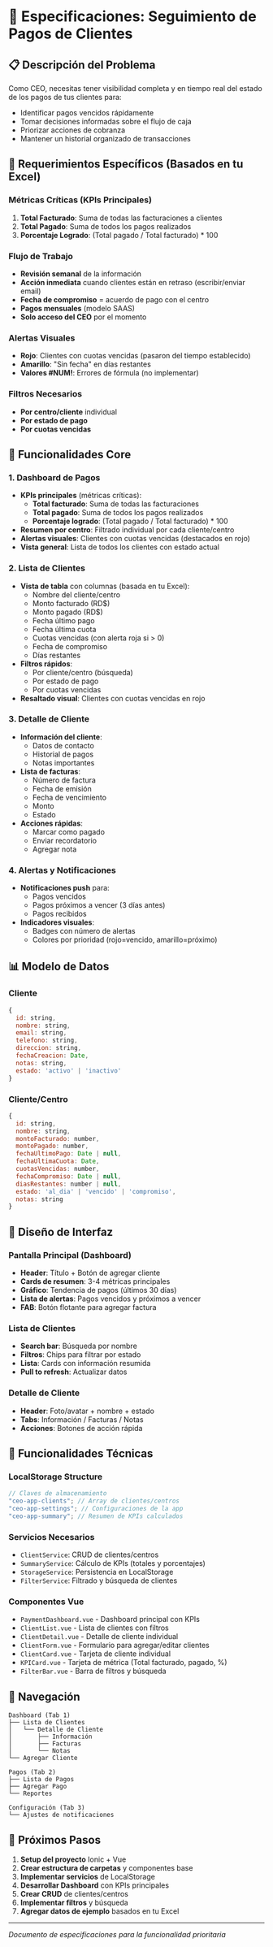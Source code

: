 # 🎯 Especificaciones: Seguimiento de Pagos de Clientes

## 📋 Descripción del Problema

Como CEO, necesitas tener visibilidad completa y en tiempo real del estado de los pagos de tus clientes para:

- Identificar pagos vencidos rápidamente
- Tomar decisiones informadas sobre el flujo de caja
- Priorizar acciones de cobranza
- Mantener un historial organizado de transacciones

## 🎯 Requerimientos Específicos (Basados en tu Excel)

### Métricas Críticas (KPIs Principales)

1. **Total Facturado**: Suma de todas las facturaciones a clientes
2. **Total Pagado**: Suma de todos los pagos realizados
3. **Porcentaje Logrado**: (Total pagado / Total facturado) \* 100

### Flujo de Trabajo

- **Revisión semanal** de la información
- **Acción inmediata** cuando clientes están en retraso (escribir/enviar email)
- **Fecha de compromiso** = acuerdo de pago con el centro
- **Pagos mensuales** (modelo SAAS)
- **Solo acceso del CEO** por el momento

### Alertas Visuales

- **Rojo**: Clientes con cuotas vencidas (pasaron del tiempo establecido)
- **Amarillo**: "Sin fecha" en días restantes
- **Valores #NUM!**: Errores de fórmula (no implementar)

### Filtros Necesarios

- **Por centro/cliente** individual
- **Por estado de pago**
- **Por cuotas vencidas**

## 🎨 Funcionalidades Core

### 1. Dashboard de Pagos

- **KPIs principales** (métricas críticas):
  - **Total facturado**: Suma de todas las facturaciones
  - **Total pagado**: Suma de todos los pagos realizados
  - **Porcentaje logrado**: (Total pagado / Total facturado) \* 100
- **Resumen por centro**: Filtrado individual por cada cliente/centro
- **Alertas visuales**: Clientes con cuotas vencidas (destacados en rojo)
- **Vista general**: Lista de todos los clientes con estado actual

### 2. Lista de Clientes

- **Vista de tabla** con columnas (basada en tu Excel):
  - Nombre del cliente/centro
  - Monto facturado (RD$)
  - Monto pagado (RD$)
  - Fecha último pago
  - Fecha última cuota
  - Cuotas vencidas (con alerta roja si > 0)
  - Fecha de compromiso
  - Días restantes
- **Filtros rápidos**:
  - Por cliente/centro (búsqueda)
  - Por estado de pago
  - Por cuotas vencidas
- **Resaltado visual**: Clientes con cuotas vencidas en rojo

### 3. Detalle de Cliente

- **Información del cliente**:
  - Datos de contacto
  - Historial de pagos
  - Notas importantes
- **Lista de facturas**:
  - Número de factura
  - Fecha de emisión
  - Fecha de vencimiento
  - Monto
  - Estado
- **Acciones rápidas**:
  - Marcar como pagado
  - Enviar recordatorio
  - Agregar nota

### 4. Alertas y Notificaciones

- **Notificaciones push** para:
  - Pagos vencidos
  - Pagos próximos a vencer (3 días antes)
  - Pagos recibidos
- **Indicadores visuales**:
  - Badges con número de alertas
  - Colores por prioridad (rojo=vencido, amarillo=próximo)

## 📊 Modelo de Datos

### Cliente

```javascript
{
  id: string,
  nombre: string,
  email: string,
  telefono: string,
  direccion: string,
  fechaCreacion: Date,
  notas: string,
  estado: 'activo' | 'inactivo'
}
```

### Cliente/Centro

```javascript
{
  id: string,
  nombre: string,
  montoFacturado: number,
  montoPagado: number,
  fechaUltimoPago: Date | null,
  fechaUltimaCuota: Date,
  cuotasVencidas: number,
  fechaCompromiso: Date | null,
  diasRestantes: number | null,
  estado: 'al_dia' | 'vencido' | 'compromiso',
  notas: string
}
```

## 🎨 Diseño de Interfaz

### Pantalla Principal (Dashboard)

- **Header**: Título + Botón de agregar cliente
- **Cards de resumen**: 3-4 métricas principales
- **Gráfico**: Tendencia de pagos (últimos 30 días)
- **Lista de alertas**: Pagos vencidos y próximos a vencer
- **FAB**: Botón flotante para agregar factura

### Lista de Clientes

- **Search bar**: Búsqueda por nombre
- **Filtros**: Chips para filtrar por estado
- **Lista**: Cards con información resumida
- **Pull to refresh**: Actualizar datos

### Detalle de Cliente

- **Header**: Foto/avatar + nombre + estado
- **Tabs**: Información / Facturas / Notas
- **Acciones**: Botones de acción rápida

## 🔧 Funcionalidades Técnicas

### LocalStorage Structure

```javascript
// Claves de almacenamiento
"ceo-app-clients"; // Array de clientes/centros
"ceo-app-settings"; // Configuraciones de la app
"ceo-app-summary"; // Resumen de KPIs calculados
```

### Servicios Necesarios

- `ClientService`: CRUD de clientes/centros
- `SummaryService`: Cálculo de KPIs (totales y porcentajes)
- `StorageService`: Persistencia en LocalStorage
- `FilterService`: Filtrado y búsqueda de clientes

### Componentes Vue

- `PaymentDashboard.vue` - Dashboard principal con KPIs
- `ClientList.vue` - Lista de clientes con filtros
- `ClientDetail.vue` - Detalle de cliente individual
- `ClientForm.vue` - Formulario para agregar/editar clientes
- `ClientCard.vue` - Tarjeta de cliente individual
- `KPICard.vue` - Tarjeta de métrica (Total facturado, pagado, %)
- `FilterBar.vue` - Barra de filtros y búsqueda

## 📱 Navegación

```
Dashboard (Tab 1)
├── Lista de Clientes
│   └── Detalle de Cliente
│       ├── Información
│       ├── Facturas
│       └── Notas
└── Agregar Cliente

Pagos (Tab 2)
├── Lista de Pagos
├── Agregar Pago
└── Reportes

Configuración (Tab 3)
└── Ajustes de notificaciones
```

## 🚀 Próximos Pasos

1. **Setup del proyecto** Ionic + Vue
2. **Crear estructura de carpetas** y componentes base
3. **Implementar servicios** de LocalStorage
4. **Desarrollar Dashboard** con KPIs principales
5. **Crear CRUD** de clientes/centros
6. **Implementar filtros** y búsqueda
7. **Agregar datos de ejemplo** basados en tu Excel

---

_Documento de especificaciones para la funcionalidad prioritaria_
